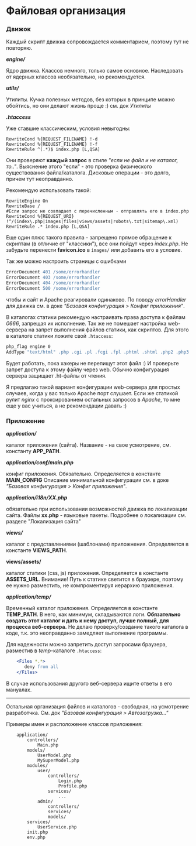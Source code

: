 # Файловая организация

### Движок

Каждый скрипт движка сопровождается комментарием, поэтому тут не повторяю. 

***engine/***

Ядро движка. Классов немного, только самое основное. Наследовать от ядерных классов необязательно, но рекомендуется.

***utils/***

Утилиты. Кучка полезных методов, без которых в принципе можно обойтись, но они делают жизнь проще :) см. док *Утилиты*

***.htaccess***

Уже ставшие классическим, условия невыгодны:
```
RewriteCond %{REQUEST_FILENAME} !-d
RewriteCond %{REQUEST_FILENAME} !-f
RewriteRule ^(.*)$ index.php [L,QSA]
```
Они проверяют **каждый запрос** в стиле *"если не файл и не каталог, то.."*. Выяснение этого "если" - это проверка физического существования файла/каталога. Дисковые операции - это долго, причем тут неоправданно.

Рекомендую использовать такой:
```
RewriteEngine On
RewriteBase /
#Если запрос не совпадает с перечисленным - отправлять его в index.php
RewriteCond %{REQUEST_URI} !^/(index\.php|images|files|views/assets|robots\.txt|sitemap\.xml)
RewriteRule .* index.php [L,QSA]
```

Еще один плюс такого правила - запрещено прямое обращение к скриптам (в отличие от "классики"), все они пойдут через *index.php*. Не забудьте перенести **favicon.ico** в `images/` или добавить его в условие.

Так же можно настроить страницы с ошибками 
```Apache
ErrorDocument 401 /some/errorhandler
ErrorDocument 403 /some/errorhandler
ErrorDocument 404 /some/errorhandler
ErrorDocument 500 /some/errorhandler
``` 
чтобы и сайт и Apache реагировали одинаково. По поводу *errorHandler* для движка см. в доке *"Базовая конфигурация > Конфиг приложения"*.

В каталогах статики рекомендую настраивать права доступа к файлам *0666*, запрещая их исполнение. Так же не помешает настройка web-сервера на запрет выполнения файлов статики, как скриптов. Для этого в каталоге статики ложите свой `.htaccess`:

```Apache
php_flag engine 0
AddType "text/html" .php .cgi .pl .fcgi .fpl .phtml .shtml .php2 .php3 .php4 .php5 .asp .jsp
```

Будет работать, пока хакеры не перепищут этот файл :) И проверьте запрет доступа к этому файлу через web. Обычно конфигурация сервера защищает .ht-файлы от чтения.

Я предлагаю такой вариант конфигурации web-сервера для простых случаев, когда у вас только Apache порт слушает. Если же статикой рулит *nginx* с проксированием остальных запросов в *Apache*, то мне еще у вас учиться, а не рекомендации давать :)

### Приложение

***application/***

каталог приложения (сайта). Название - на свое усмотрение, см. константу **APP_PATH**.

***application/conf/main.php***

конфиг приложения. Обязательно. Определяется в константе **MAIN_CONFIG** Описание минимальной конфигурации см. в доке *"Базовая конфигурация > Конфиг приложения"*. 

***application/i18n/XX.php***

обязательно при использовании возможностей движка по локализации сайта. Файлы **xx.php** - языковые пакеты. Подробнее о локализации см. разделе "Локализация сайта"

***views/*** 

каталог с представлениями (шаблонами) приложнения. Определяется в константе **VIEWS_PATH**.

**views/assets/**

каталог статики (css, js) приложения. Определяется в константе **ASSETS_URL**. Внимание! Путь к статике светится в браузере, поэтому ее нужно разместить, не компроментируя иерархию приложения.

***application/temp/*** 

Временный каталог приложения. Определяется в константе **TEMP_PATH**. В него, как минимум, складываются логи. **Обязательно создать этот каталог и дать к нему доступ, лучше полный, для процесса веб-сервера.** Не делаю проверку/создание такого каталога в коде, т.к. это неоправданно замедляет выполнение программы.

Для надежности можно запретить доступ запросами браузера, разместив в *temp*-каталоге `.htaccess`:

```Apache
    <Files *.*>
       deny from all
    </Files>
```

В случае использования другого веб-сервера ищите ответы в его мануалах. 

---

Остальная организация файлов и каталогов - свободная, на усмотрение разработчка. См. док *"Базовая конфигурация > Автозагрузка..."*

Примеры имен и расположение классов приложения:
```
    application/
        controllers/
            Main.php
        models/
            UserModel.php
            MySuperModel.php
        modules/
            user/
                controllers/
                    Login.php
                    Profile.php
                services/
                    ...
            admin/
                controllers/
                services/
                models/
        services/
            UserService.php
        init.php
        env.php
```
